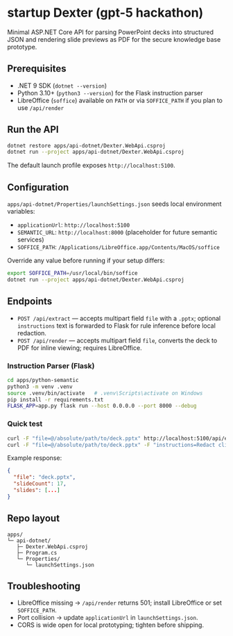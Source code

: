 # startup Dexter (gpt-5 hackathon)

Minimal ASP.NET Core API for parsing PowerPoint decks into structured JSON and rendering slide previews as PDF for the secure knowledge base prototype.

## Prerequisites
- .NET 9 SDK (`dotnet --version`)
- Python 3.10+ (`python3 --version`) for the Flask instruction parser
- LibreOffice (`soffice`) available on `PATH` or via `SOFFICE_PATH` if you plan to use `/api/render`

## Run the API
```bash
dotnet restore apps/api-dotnet/Dexter.WebApi.csproj
dotnet run --project apps/api-dotnet/Dexter.WebApi.csproj
```

The default launch profile exposes `http://localhost:5100`.

## Configuration
`apps/api-dotnet/Properties/launchSettings.json` seeds local environment variables:
- `applicationUrl`: `http://localhost:5100`
- `SEMANTIC_URL`: `http://localhost:8000` (placeholder for future semantic services)
- `SOFFICE_PATH`: `/Applications/LibreOffice.app/Contents/MacOS/soffice`

Override any value before running if your setup differs:

```bash
export SOFFICE_PATH=/usr/local/bin/soffice
dotnet run --project apps/api-dotnet/Dexter.WebApi.csproj
```

## Endpoints
- `POST /api/extract` — accepts multipart field `file` with a `.pptx`; optional `instructions` text is forwarded to Flask for rule inference before local redaction.
- `POST /api/render` — accepts multipart field `file`, converts the deck to PDF for inline viewing; requires LibreOffice.

### Instruction Parser (Flask)
```bash
cd apps/python-semantic
python3 -m venv .venv
source .venv/bin/activate   # .venv\Scripts\activate on Windows
pip install -r requirements.txt
FLASK_APP=app.py flask run --host 0.0.0.0 --port 8000 --debug
```

### Quick test
```bash
curl -F "file=@/absolute/path/to/deck.pptx" http://localhost:5100/api/extract
curl -F "file=@/absolute/path/to/deck.pptx" -F "instructions=Redact client names and revenue" http://localhost:5100/api/extract
```

Example response:

```json
{
  "file": "deck.pptx",
  "slideCount": 17,
  "slides": [...]
}
```

## Repo layout
```
apps/
└─ api-dotnet/
   ├─ Dexter.WebApi.csproj
   ├─ Program.cs
   └─ Properties/
      └─ launchSettings.json
```

## Troubleshooting
- LibreOffice missing → `/api/render` returns 501; install LibreOffice or set `SOFFICE_PATH`.
- Port collision → update `applicationUrl` in `launchSettings.json`.
- CORS is wide open for local prototyping; tighten before shipping.
